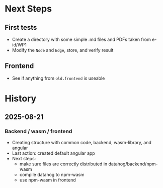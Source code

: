 # Next Steps

## First tests

- Create a directory with some simple .md files and PDFs taken from e-id/WP1
- Modify the `Node` and `Edge`, store, and verify result

## Frontend

- See if anything from `old.frontend` is useable

# History

## 2025-08-21

### Backend / wasm / frontend

- Creating structure with common code, backend, wasm-library, and angular
- Last action: created default angular app
- Next steps: 
  - make sure files are correctly distributed in datahog/backend/npm-wasm
  - compile datahog to npm-wasm
  - use npm-wasm in frontend
